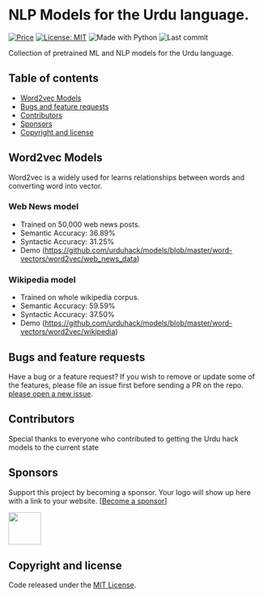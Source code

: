 # NLP Models for the Urdu language.

[![Price](https://img.shields.io/badge/price-FREE-0098f7.svg)](https://github.com/urduhack/models/blob/master/LICENSE)
[![License: MIT](https://img.shields.io/badge/license-MIT-blue.svg)](https://github.com/urduhack/models/blob/master/LICENSE)
![Made with Python](https://img.shields.io/badge/made%20with-Python-blue.svg)
![Last commit](https://img.shields.io/github/last-commit/urduhack/models.svg)

Collection of pretrained ML and NLP models for the Urdu language.

## Table of contents

- [Word2vec Models](#word2vec-models)
- [Bugs and feature requests](#bugs-and-feature-requests)
- [Contributors](#contributors)
- [Sponsors](#sponsors)
- [Copyright and license](#copyright-and-license)


## Word2vec Models

Word2vec is a widely used for learns relationships between words and converting word into vector.

### Web News model

- Trained on 50,000 web news posts.
- Semantic Accuracy: 36.89%
- Syntactic Accuracy: 31.25%
- Demo (https://github.com/urduhack/models/blob/master/word-vectors/word2vec/web_news_data)

### Wikipedia model

- Trained on whole wikipedia corpus.
- Semantic Accuracy: 59.59%
- Syntactic Accuracy: 37.50%
- Demo (https://github.com/urduhack/models/blob/master/word-vectors/word2vec/wikipedia)

## Bugs and feature requests

Have a bug or a feature request? If you wish to remove or update some of the features, please file an issue first before sending a PR on the repo. [please open a new issue](https://github.com/urduhack/models/issues/new).

## Contributors

Special thanks to everyone who contributed to getting the Urdu hack models to the current state

## Sponsors

Support this project by becoming a sponsor. Your logo will show up here with a link to your website. [[Become a sponsor]()]

<a href="https://arbisoft.com" target="_blank"><img height="64" src="https://arbisoft.com/static/media/uploads/arbisoft.png"></a>

## Copyright and license

Code released under the [MIT License](ttps://github.com/urduhack/models/blob/master/LICENSE).